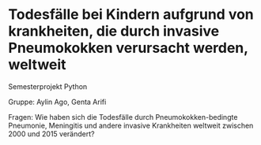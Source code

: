 # Todesfälle bei Kindern aufgrund von krankheiten, die durch invasive Pneumokokken verursacht werden, weltweit
Semesterprojekt Python

Gruppe: Aylin Ago, Genta Arifi

Fragen:
Wie haben sich die Todesfälle durch Pneumokokken-bedingte Pneumonie, Meningitis und andere invasive Krankheiten weltweit zwischen 2000 und 2015 verändert?
